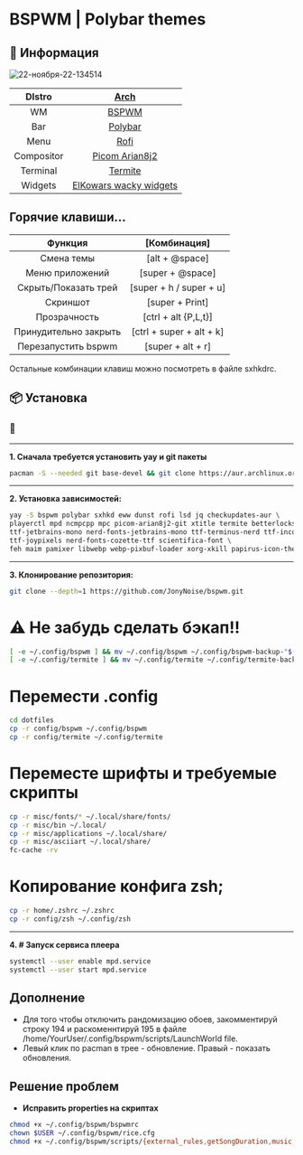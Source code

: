 # BSPWM | Polybar themes
## 🌿 Информация


![22-ноября-22-134514](https://user-images.githubusercontent.com/88741448/203297813-869a92ac-fb3e-467c-856d-c63384598b28.png)



|DIstro|[Arch](https://archlinux.org/)|
|:---:|:---:|
|WM|[BSPWM](https://github.com/baskerville/bspwm)|
|Bar|[Polybar](https://github.com/polybar/polybar)|
|Menu|[Rofi](https://github.com/davatorium/rofi)|
|Compositor|[Picom Arian8j2](https://github.com/Arian8j2/picom)|
|Terminal|[Termite](https://aur.archlinux.org/termite.git)|
|Widgets|[ElKowars wacky widgets ](https://github.com/elkowar/eww)|



## Горячие клавиши...
|Функция|[Комбинация]|
|:---:|:---:|
|Смена темы|[alt + @space]|
|Меню приложений|[super + @space]|
|Скрыть/Показать трей|[super + h / super + u]|
|Скриншот|[super + Print]|
|Прозрачность|[ctrl + alt {P,L,t}]|
|Принудительно закрыть|[ctrl + super + alt + k]|
|Перезапустить bspwm|[super + alt + r]|



Остальные комбинации клавиш можно посмотреть в файле sxhkdrc.

## 📦 Установка

### 💾 
____
<b>1. Сначала требуется установить yay и git пакеты</b>

```sh
pacman -S --needed git base-devel && git clone https://aur.archlinux.org/yay.git && cd yay && makepkg -si
```
____
<b>2. Установка зависимостей: </b>


```sh
yay -S bspwm polybar sxhkd eww dunst rofi lsd jq checkupdates-aur \
playerctl mpd ncmpcpp mpc picom-arian8j2-git xtitle termite betterlockscreen \
ttf-jetbrains-mono nerd-fonts-jetbrains-mono ttf-terminus-nerd ttf-inconsolata \
ttf-joypixels nerd-fonts-cozette-ttf scientifica-font \
feh maim pamixer libwebp webp-pixbuf-loader xorg-xkill papirus-icon-theme
```
____
<b>3. Клонирование репозитория:</b>

```sh
git clone --depth=1 https://github.com/JonyNoise/bspwm.git
```


# ⚠️ Не забудь сделать бэкап!!
```sh
[ -e ~/.config/bspwm ] && mv ~/.config/bspwm ~/.config/bspwm-backup-"$(date +%Y.%m.%d-%H.%M.%S)"
[ -e ~/.config/termite ] && mv ~/.config/termite ~/.config/termite-backup-"$(date +%Y.%m.%d-%H.%M.%S)"</b>
```


# Перемести .config
```sh
cd dotfiles
cp -r config/bspwm ~/.config/bspwm
cp -r config/termite ~/.config/termite
```

# Переместе шрифты и требуемые скрипты
```sh
cp -r misc/fonts/* ~/.local/share/fonts/
cp -r misc/bin ~/.local/
cp -r misc/applications ~/.local/share/
cp -r misc/asciiart ~/.local/share/
fc-cache -rv
```
# Копирование конфига zsh;
```sh
cp -r home/.zshrc ~/.zshrc
cp -r config/zsh ~/.config/zsh
```
____
<b>4. # Запуск сервиса плеера</b>
```sh
systemctl --user enable mpd.service
systemctl --user start mpd.service
```
## Дополнение


* Для того чтобы отключить рандомизацию обоев, закомментируй строку 194 и раскоменнтируй 195 в файле /home/YourUser/.config/bspwm/scripts/LaunchWorld file.
* Левый клик по pacman в трее - обновление. Правый - показать обновления.

## Решение проблем
* **Исправить properties на скриптах**


```sh
chmod +x ~/.config/bspwm/bspwmrc
chown $USER ~/.config/bspwm/rice.cfg
chmod +x ~/.config/bspwm/scripts/{external_rules,getSongDuration,music,RandomWall,hu-polybar,LaunchWorld,RiceSelector,screenshoter,updates.sh,WeatherMini}
```
